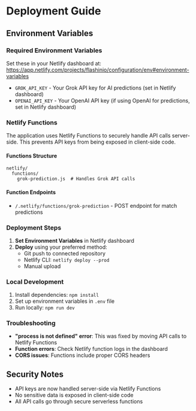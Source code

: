 # Deployment Guide

## Environment Variables

### Required Environment Variables

Set these in your Netlify dashboard at: https://app.netlify.com/projects/flashinio/configuration/env#environment-variables

- `GROK_API_KEY` - Your Grok API key for AI predictions (set in Netlify dashboard)
- `OPENAI_API_KEY` - Your OpenAI API key (if using OpenAI for predictions, set in Netlify dashboard)

### Netlify Functions

The application uses Netlify Functions to securely handle API calls server-side. This prevents API keys from being exposed in client-side code.

#### Functions Structure
```
netlify/
  functions/
    grok-prediction.js  # Handles Grok API calls
```

#### Function Endpoints
- `/.netlify/functions/grok-prediction` - POST endpoint for match predictions

### Deployment Steps

1. **Set Environment Variables** in Netlify dashboard
2. **Deploy** using your preferred method:
   - Git push to connected repository
   - Netlify CLI: `netlify deploy --prod`
   - Manual upload

### Local Development

1. Install dependencies: `npm install`
2. Set up environment variables in `.env` file
3. Run locally: `npm run dev`

### Troubleshooting

- **"process is not defined" error**: This was fixed by moving API calls to Netlify Functions
- **Function errors**: Check Netlify function logs in the dashboard
- **CORS issues**: Functions include proper CORS headers

## Security Notes

- API keys are now handled server-side via Netlify Functions
- No sensitive data is exposed in client-side code
- All API calls go through secure serverless functions

